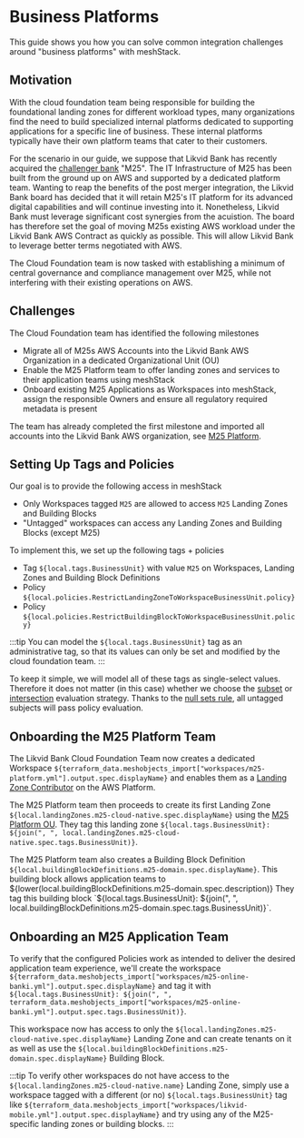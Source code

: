 # Business Platforms

This guide shows you how you can solve common integration challenges around "business platforms" with meshStack.

## Motivation

With the cloud foundation team being responsible for building the foundational landing zones for different workload
types, many organizations find the need to build specialized internal platforms dedicated to supporting applications for a specific
line of business. These internal platforms typically have their own platform teams that cater to their customers.

For the scenario in our guide, we suppose that Likvid Bank has recently acquired the [challenger bank](https://en.wikipedia.org/wiki/Challenger_bank) "M25".
The IT Infrastructure of M25 has been built from the ground up on AWS and supported by a dedicated platform team.
Wanting to reap the benefits of the post merger integration, the Likvid Bank board has decided that it will retain
M25's IT platform for its advanced digital capabilities and will continue investing into it.
Nonetheless, Likvid Bank must leverage significant cost synergies from the acuistion. The board has therefore
set the goal of moving M25s existing AWS workload under the Likvid Bank AWS Contract as quickly as possible.
This will allow Likvid Bank to leverage better terms negotiated with AWS.

The Cloud Foundation team is now tasked with establishing a minimum of central governance and compliance management over
M25, while not interfering with their existing operations on AWS.

## Challenges

The Cloud Foundation team has identified the following milestones

- Migrate all of M25s AWS Accounts into the Likvid Bank AWS Organization in a dedicated Organizational Unit (OU)
- Enable the M25 Platform team to offer landing zones and services to their application teams using meshStack
- Onboard existing M25 Applications as Workspaces into meshStack, assign the responsible Owners and ensure all
 regulatory required metadata is present

The team has already completed the first milestone and imported all accounts into the Likvid Bank AWS organization, see
[M25 Platform](/platforms/aws/m25.md).

## Setting Up Tags and Policies

Our goal is to provide the following access in meshStack

- Only Workspaces tagged `M25` are allowed to access `M25` Landing Zones and Building Blocks
- "Untagged" workspaces can access any Landing Zones and Building Blocks (except M25)

To implement this, we set up the following tags + policies

- Tag `${local.tags.BusinessUnit}` with value `M25` on Workspaces, Landing Zones and Building Block Definitions
- Policy `${local.policies.RestrictLandingZoneToWorkspaceBusinessUnit.policy}`
- Policy `${local.policies.RestrictBuildingBlockToWorkspaceBusinessUnit.policy}`

:::tip
You can model the `${local.tags.BusinessUnit}` tag as an administrative tag, so that its values can only be
set and modified by the cloud foundation team.
:::

To keep it simple, we will model all of these tags as single-select values. Therefore it does not matter (in this case)
whether we choose the [subset](https://docs.meshcloud.io/docs/meshcloud.policies.html#subset) or
[intersection](https://docs.meshcloud.io/docs/meshcloud.policies.html#subset) evaluation strategy.
Thanks to the [null sets rule](https://docs.meshcloud.io/docs/meshcloud.policies.html#policy-evaluation-strategy), all
untagged subjects will pass policy evaluation.

## Onboarding the M25 Platform Team

The Likvid Bank Cloud Foundation Team now creates a dedicated Workspace `${terraform_data.meshobjects_import["workspaces/m25-platform.yml"].output.spec.displayName}`
and enables them as a [Landing Zone Contributor]() on the AWS Platform. <!--TODO Link LZ Contributor docs once available-->

The M25 Platform team then proceeds to create its first Landing Zone `${local.landingZones.m25-cloud-native.spec.displayName}` using the [M25 Platform OU](/platforms/aws/m25.md).
They tag this landing zone `${local.tags.BusinessUnit}: ${join(", ", local.landingZones.m25-cloud-native.spec.tags.BusinessUnit)}`.

The M25 Platform team also creates a Building Block Definition `${local.buildingBlockDefinitions.m25-domain.spec.displayName}`.
This building block allows application teams to ${lower(local.buildingBlockDefinitions.m25-domain.spec.description)}
They tag this building block `${local.tags.BusinessUnit}: ${join(", ", local.buildingBlockDefinitions.m25-domain.spec.tags.BusinessUnit)}`.

## Onboarding an M25 Application Team

To verify that the configured Policies work as intended to deliver the desired application team experience,
we'll create the workspace `${terraform_data.meshobjects_import["workspaces/m25-online-banki.yml"].output.spec.displayName}`
and tag it with `${local.tags.BusinessUnit}: ${join(", ", terraform_data.meshobjects_import["workspaces/m25-online-banki.yml"].output.spec.tags.BusinessUnit)}`.

This workspace now has access to only the `${local.landingZones.m25-cloud-native.spec.displayName}` Landing Zone and can create tenants on it
as well as use the `${local.buildingBlockDefinitions.m25-domain.spec.displayName}` Building Block.

:::tip
To verify other workspaces do not have access to the `${local.landingZones.m25-cloud-native.name}` Landing Zone,
simply use a workspace tagged with a different (or no) `${local.tags.BusinessUnit}` tag like `${terraform_data.meshobjects_import["workspaces/likvid-mobile.yml"].output.spec.displayName}`
and try using any of the M25-specific landing zones or building blocks.
:::

<!-- TODO: describe how to import existing AWS Accounts/Projects-->
